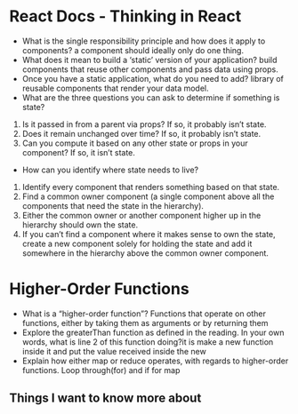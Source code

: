# React Docs - Thinking in React
 * What is the single responsibility principle and how does it apply to components? a component should ideally only do one thing. 
 * What does it mean to build a ‘static’ version of your application?  build components that reuse other components and pass data using props.
 * Once you have a static application, what do you need to add? library of reusable components that render your data model.
 * What are the three questions you can ask to determine if something is state?
 1. Is it passed in from a parent via props? If so, it probably isn’t state.
 2. Does it remain unchanged over time? If so, it probably isn’t state.
 3. Can you compute it based on any other state or props in your component? If so, it isn’t state.

 * How can you identify where state needs to live?
 
 1. Identify every component that renders something based on that state.
 2. Find a common owner component (a single component above all the components that need the state in the hierarchy).
 3. Either the common owner or another component higher up in the hierarchy should own the state.
 4. If you can’t find a component where it makes sense to own the state, create a new component solely for holding the state and add it somewhere in the hierarchy above the common owner component.

# Higher-Order Functions
 * What is a “higher-order function”? Functions that operate on other functions, either by taking them as arguments or by returning them
 * Explore the greaterThan function as defined in the reading. In your own words, what is line 2 of this function doing?it is make a new function inside it and put the value received inside the new
 * Explain how either map or reduce operates, with regards to higher-order functions. Loop through(for) and if for map
 ## Things I want to know more about